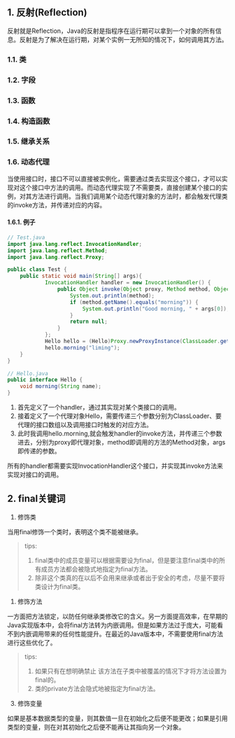 ## 1. 反射(Reflection)

反射就是Reflection，Java的反射是指程序在运行期可以拿到一个对象的所有信息。反射是为了解决在运行期，对某个实例一无所知的情况下，如何调用其方法。

### 1.1. 类

<!-- TODO -->

### 1.2. 字段

<!-- TODO -->

### 1.3. 函数

<!-- TODO -->

### 1.4. 构造函数

<!-- TODO -->

### 1.5. 继承关系

<!-- TODO -->

### 1.6. 动态代理

当使用接口时，接口不可以直接被实例化，需要通过类去实现这个接口，才可以实现对这个接口中方法的调用。而动态代理实现了不需要类，直接创建某个接口的实例，对其方法进行调用。当我们调用某个动态代理对象的方法时，都会触发代理类的invoke方法，并传递对应的内容。

#### 1.6.1. 例子

``` java
// Test.java
import java.lang.reflect.InvocationHandler;
import java.lang.reflect.Method;
import java.lang.reflect.Proxy;

public class Test {
    public static void main(String[] args){
            InvocationHandler handler = new InvocationHandler() {
                public Object invoke(Object proxy, Method method, Object[] args) throws Throwable {
                    System.out.println(method);
                    if (method.getName().equals("morning")) {
                        System.out.println("Good morning, " + args[0]);
                    }
                    return null;
                }
            };
            Hello hello = (Hello)Proxy.newProxyInstance(ClassLoader.getSystemClassLoader(), new Class[]{Hello.class}, handler);
            hello.morning("liming");
    }
}

// Hello.java
public interface Hello {
    void morning(String name);
}
```

1. 首先定义了一个handler，通过其实现对某个类接口的调用。
2. 接着定义了一个代理对象Hello，需要传递三个参数分别为ClassLoader、要代理的接口数组以及调用接口时触发的对应方法。
3. 此时我调用hello.morning,就会触发handler的invoke方法，并传递三个参数进去，分别为proxy即代理对象，method即调用的方法的Method对象，args即传递的参数。

所有的handler都需要实现InvocationHandler这个接口，并实现其invoke方法来实现对接口的调用。

## 2. final关键词

1. 修饰类

当用final修饰一个类时，表明这个类不能被继承。

> tips:
> 1. final类中的成员变量可以根据需要设为final，但是要注意final类中的所有成员方法都会被隐式地指定为final方法。
> 2. 除非这个类真的在以后不会用来继承或者出于安全的考虑，尽量不要将类设计为final类。

1. 修饰方法

一方面把方法锁定，以防任何继承类修改它的含义。另一方面提高效率，在早期的Java实现版本中，会将final方法转为内嵌调用。但是如果方法过于庞大，可能看不到内嵌调用带来的任何性能提升。在最近的Java版本中，不需要使用final方法进行这些优化了。

> tips:
> 1. 如果只有在想明确禁止 该方法在子类中被覆盖的情况下才将方法设置为final的。
> 2. 类的private方法会隐式地被指定为final方法。


3. 修饰变量

如果是基本数据类型的变量，则其数值一旦在初始化之后便不能更改；如果是引用类型的变量，则在对其初始化之后便不能再让其指向另一个对象。
